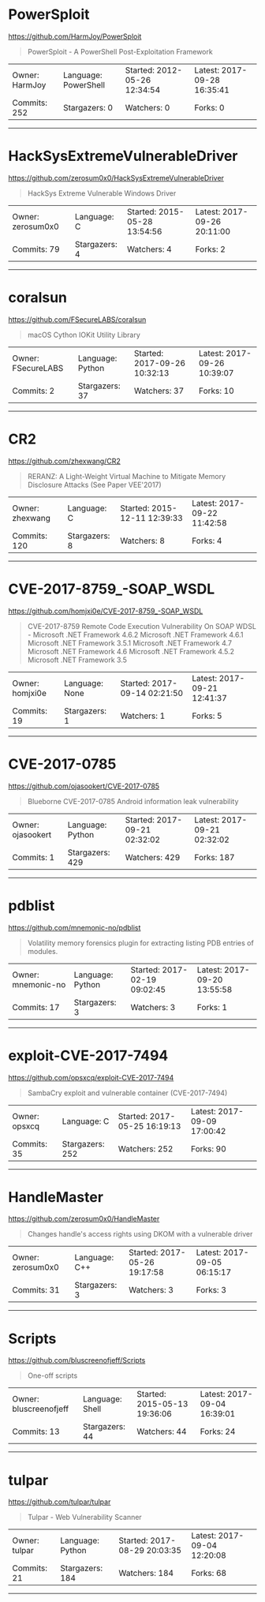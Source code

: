 # PowerSploit

https://github.com/HarmJoy/PowerSploit
<blockquote>
PowerSploit - A PowerShell Post-Exploitation Framework
</blockquote>

<table>
<tr><td>Owner: HarmJoy</td>
    <td>Language: PowerShell</td>
    <td>Started: 2012-05-26 12:34:54</td>
    <td>Latest: 2017-09-28 16:35:41</td></tr>
<tr><td>Commits: 252</td>
    <td>Stargazers: 0</td>
    <td>Watchers: 0</td>
    <td>Forks: 0</td></tr>
</table>

---

# HackSysExtremeVulnerableDriver

https://github.com/zerosum0x0/HackSysExtremeVulnerableDriver
<blockquote>
HackSys Extreme Vulnerable Windows Driver
</blockquote>

<table>
<tr><td>Owner: zerosum0x0</td>
    <td>Language: C</td>
    <td>Started: 2015-05-28 13:54:56</td>
    <td>Latest: 2017-09-26 20:11:00</td></tr>
<tr><td>Commits: 79</td>
    <td>Stargazers: 4</td>
    <td>Watchers: 4</td>
    <td>Forks: 2</td></tr>
</table>

---

# coralsun

https://github.com/FSecureLABS/coralsun
<blockquote>
macOS Cython IOKit Utility Library
</blockquote>

<table>
<tr><td>Owner: FSecureLABS</td>
    <td>Language: Python</td>
    <td>Started: 2017-09-26 10:32:13</td>
    <td>Latest: 2017-09-26 10:39:07</td></tr>
<tr><td>Commits: 2</td>
    <td>Stargazers: 37</td>
    <td>Watchers: 37</td>
    <td>Forks: 10</td></tr>
</table>

---

# CR2

https://github.com/zhexwang/CR2
<blockquote>
RERANZ: A Light-Weight Virtual Machine to Mitigate Memory Disclosure Attacks (See Paper VEE'2017)
</blockquote>

<table>
<tr><td>Owner: zhexwang</td>
    <td>Language: C</td>
    <td>Started: 2015-12-11 12:39:33</td>
    <td>Latest: 2017-09-22 11:42:58</td></tr>
<tr><td>Commits: 120</td>
    <td>Stargazers: 8</td>
    <td>Watchers: 8</td>
    <td>Forks: 4</td></tr>
</table>

---

# CVE-2017-8759_-SOAP_WSDL

https://github.com/homjxi0e/CVE-2017-8759_-SOAP_WSDL
<blockquote>
CVE-2017-8759 Remote Code Execution Vulnerability On SOAP WDSL - Microsoft .NET Framework 4.6.2  Microsoft .NET Framework 4.6.1  Microsoft .NET Framework 3.5.1  Microsoft .NET Framework 4.7  Microsoft .NET Framework 4.6  Microsoft .NET Framework 4.5.2  Microsoft .NET Framework 3.5
</blockquote>

<table>
<tr><td>Owner: homjxi0e</td>
    <td>Language: None</td>
    <td>Started: 2017-09-14 02:21:50</td>
    <td>Latest: 2017-09-21 12:41:37</td></tr>
<tr><td>Commits: 19</td>
    <td>Stargazers: 1</td>
    <td>Watchers: 1</td>
    <td>Forks: 5</td></tr>
</table>

---

# CVE-2017-0785

https://github.com/ojasookert/CVE-2017-0785
<blockquote>
Blueborne CVE-2017-0785 Android information leak vulnerability
</blockquote>

<table>
<tr><td>Owner: ojasookert</td>
    <td>Language: Python</td>
    <td>Started: 2017-09-21 02:32:02</td>
    <td>Latest: 2017-09-21 02:32:02</td></tr>
<tr><td>Commits: 1</td>
    <td>Stargazers: 429</td>
    <td>Watchers: 429</td>
    <td>Forks: 187</td></tr>
</table>

---

# pdblist

https://github.com/mnemonic-no/pdblist
<blockquote>
Volatility memory forensics plugin for extracting listing PDB entries of modules.
</blockquote>

<table>
<tr><td>Owner: mnemonic-no</td>
    <td>Language: Python</td>
    <td>Started: 2017-02-19 09:02:45</td>
    <td>Latest: 2017-09-20 13:55:58</td></tr>
<tr><td>Commits: 17</td>
    <td>Stargazers: 3</td>
    <td>Watchers: 3</td>
    <td>Forks: 1</td></tr>
</table>

---

# exploit-CVE-2017-7494

https://github.com/opsxcq/exploit-CVE-2017-7494
<blockquote>
SambaCry exploit and vulnerable container (CVE-2017-7494)
</blockquote>

<table>
<tr><td>Owner: opsxcq</td>
    <td>Language: C</td>
    <td>Started: 2017-05-25 16:19:13</td>
    <td>Latest: 2017-09-09 17:00:42</td></tr>
<tr><td>Commits: 35</td>
    <td>Stargazers: 252</td>
    <td>Watchers: 252</td>
    <td>Forks: 90</td></tr>
</table>

---

# HandleMaster

https://github.com/zerosum0x0/HandleMaster
<blockquote>
Changes handle's access rights using DKOM with a vulnerable driver
</blockquote>

<table>
<tr><td>Owner: zerosum0x0</td>
    <td>Language: C++</td>
    <td>Started: 2017-05-26 19:17:58</td>
    <td>Latest: 2017-09-05 06:15:17</td></tr>
<tr><td>Commits: 31</td>
    <td>Stargazers: 3</td>
    <td>Watchers: 3</td>
    <td>Forks: 3</td></tr>
</table>

---

# Scripts

https://github.com/bluscreenofjeff/Scripts
<blockquote>
One-off scripts
</blockquote>

<table>
<tr><td>Owner: bluscreenofjeff</td>
    <td>Language: Shell</td>
    <td>Started: 2015-05-13 19:36:06</td>
    <td>Latest: 2017-09-04 16:39:01</td></tr>
<tr><td>Commits: 13</td>
    <td>Stargazers: 44</td>
    <td>Watchers: 44</td>
    <td>Forks: 24</td></tr>
</table>

---

# tulpar

https://github.com/tulpar/tulpar
<blockquote>
Tulpar - Web Vulnerability Scanner
</blockquote>

<table>
<tr><td>Owner: tulpar</td>
    <td>Language: Python</td>
    <td>Started: 2017-08-29 20:03:35</td>
    <td>Latest: 2017-09-04 12:20:08</td></tr>
<tr><td>Commits: 21</td>
    <td>Stargazers: 184</td>
    <td>Watchers: 184</td>
    <td>Forks: 68</td></tr>
</table>

---

